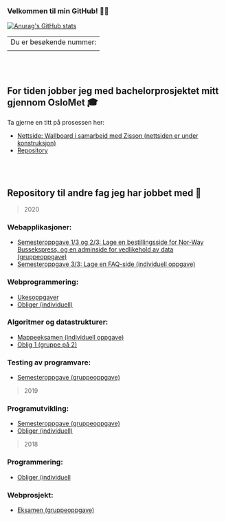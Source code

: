 ### Velkommen til min GitHub!  🌱✨

<!--
**martineea/martineea** is a ✨ _special_ ✨ repository because its `README.md` (this file) appears on your GitHub profile.

Here are some ideas to get you started:

- 🔭 I’m currently working on ...
- 🌱 I’m currently learning ...
- 👯 I’m looking to collaborate on ...
- 🤔 I’m looking for help with ...
- 💬 Ask me about ...
- 📫 How to reach me: ...
- 😄 Pronouns: ...
- ⚡ Fun fact: ...
-->


[![Anurag's GitHub stats](https://github-readme-stats.vercel.app/api/top-langs/?username=martineea&layout=compact&theme=dracula)](https://github.com/anuraghazra/github-readme-stats)

<table>
  <tr>
    <td>Du er besøkende nummer: </td>
  </tr>
    <tr>
    <td><img src="https://profile-counter.glitch.me/martineea/count.svg" alt="" /></td>
  </tr>
</table>

</br></br>

## For tiden jobber jeg med bachelorprosjektet mitt gjennom OsloMet 🎓 </br>
Ta gjerne en titt på prosessen her:
- [Nettside: Wallboard i samarbeid med Zisson (nettsiden er under konstruksjon)](https://bachelorgruppe32.github.io/#)
- [Repository](https://github.com/bachelorgruppe32/bachelorgruppe32.github.io)

</br></br>

## Repository til andre fag jeg har jobbet med 🤖 </br>

> 2020

### Webapplikasjoner:
- [Semesteroppgave 1/3 og 2/3: Lage en bestillingsside for Nor-Way Bussekspress, og en adminside for vedlikehold av data (gruppeoppgave)](https://github.com/martineea/WebapplikasjonerOppgave1-master/)
- [Semesteroppgave 3/3: Lage en FAQ-side (individuell oppgave)](https://github.com/martineea/Webapplikasjoner_3Individuell/)

### Webprogrammering:
- [Ukesoppgaver](https://github.com/martineea/Webprogrammering_ukesoppgaver/)
- [Obliger (individuell)](https://github.com/martineea/Webprogrammering_obliger/)

### Algoritmer og datastrukturer:
- [Mappeeksamen (individuell oppgave)](https://github.com/martineea/Mappeeksamen_AlgDat/)
- [Oblig 1 (gruppe på 2)](https://github.com/martineea/AlgDat_Oblig1/)

### Testing av programvare:
- [Semesteroppgave (gruppeoppgave)](https://github.com/martineea/Testing-av-programvare-master/)

> 2019

### Programutvikling:
- [Semesteroppgave (gruppeoppgave)](https://github.com/martineea/Programutvikling-Semesteroppgave-master/)
- [Obliger (individuell)](https://github.com/martineea/Programutvikling_obliger/)

> 2018

### Programmering:
- [Obliger (individuell](https://github.com/martineea/Programmering_obliger/)

### Webprosjekt:
- [Eksamen (gruppeoppgave)](https://github.com/martineea/Webprosjekt_Eksamen/)


</br>




<!--[![Anurag's GitHub stats](https://github-readme-stats.vercel.app/api?username=martineea&show_icons=true&theme=dracula)](https://github.com/anuraghazra/github-readme-stats)-->


